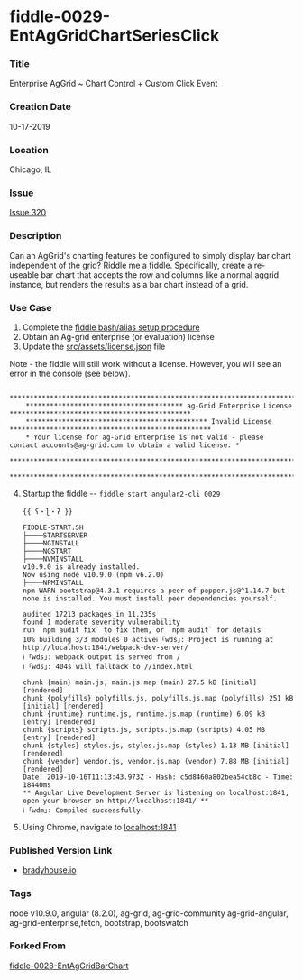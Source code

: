 fiddle-0029-EntAgGridChartSeriesClick
======


### Title<a name="title"></a>

Enterprise AgGrid ~ Chart Control + Custom Click Event


### Creation Date<a name="creation-date"></a>

10-17-2019


### Location<a name="location"></a>

Chicago, IL


### Issue<a name="issue"></a>

[Issue 320](https://github.com/bradyhouse/house/issues/322)


### Description<a name="description"></a>

Can an AgGrid's charting features be configured to simply display bar chart independent of the grid? Riddle me a fiddle. Specifically, create a re-useable bar chart that accepts the row and columns like a normal aggrid instance, but renders the results as a bar chart instead of a grid.


### Use Case<a name="use-case"></a>

1.  Complete the [fiddle bash/alias setup procedure](https://github.com/bradyhouse/house/wiki/Setup-(Mac-OS))
2.  Obtain an Ag-grid enterprise (or evaluation) license
3.  Update the [src/assets/license.json](src/assets/license.json) file

Note - the fiddle will still work without a license.  However, you will see an error in the console (see below).

        ****************************************************************************************************************
        *************************************** ag-Grid Enterprise License *********************************************
        ********************************************* Invalid License **************************************************
        * Your license for ag-Grid Enterprise is not valid - please contact accounts@ag-grid.com to obtain a valid license. *
        ****************************************************************************************************************
        ****************************************************************************************************************

4.  Startup the fiddle -- `fiddle start angular2-cli 0029` 

        {{ ʕ・ɭ・ʔ }}

        FIDDLE-START.SH
        ├────STARTSERVER
        ├────NGINSTALL
        ├────NGSTART
        ├────NVMINSTALL
        v10.9.0 is already installed.
        Now using node v10.9.0 (npm v6.2.0)
        ├────NPMINSTALL
        npm WARN bootstrap@4.3.1 requires a peer of popper.js@^1.14.7 but none is installed. You must install peer dependencies yourself.

        audited 17213 packages in 11.235s
        found 1 moderate severity vulnerability
        run `npm audit fix` to fix them, or `npm audit` for details
        10% building 3/3 modules 0 activeℹ ｢wds｣: Project is running at http://localhost:1841/webpack-dev-server/
        ℹ ｢wds｣: webpack output is served from /
        ℹ ｢wds｣: 404s will fallback to //index.html

        chunk {main} main.js, main.js.map (main) 27.5 kB [initial] [rendered]
        chunk {polyfills} polyfills.js, polyfills.js.map (polyfills) 251 kB [initial] [rendered]
        chunk {runtime} runtime.js, runtime.js.map (runtime) 6.09 kB [entry] [rendered]
        chunk {scripts} scripts.js, scripts.js.map (scripts) 4.05 MB [entry] [rendered]
        chunk {styles} styles.js, styles.js.map (styles) 1.13 MB [initial] [rendered]
        chunk {vendor} vendor.js, vendor.js.map (vendor) 7.88 MB [initial] [rendered]
        Date: 2019-10-16T11:13:43.973Z - Hash: c5d8460a802bea54cb8c - Time: 18440ms
        ** Angular Live Development Server is listening on localhost:1841, open your browser on http://localhost:1841/ **
        ℹ ｢wdm｣: Compiled successfully.
        

5.  Using Chrome, navigate to [localhost:1841](http://localhost:1841)
      
            
### Published Version Link<a name="published-version-link"></a>

* [bradyhouse.io](http://bradyhouse.github.io/angular2-cli/fiddle-0029-EntAgGridChartSeriesClick/index.html)


### Tags<a name="tags"></a>

node v10.9.0, angular (8.2.0), ag-grid, ag-grid-community ag-grid-angular, ag-grid-enterprise,fetch, bootstrap, bootswatch


### Forked From <a name="forked"></a>


[fiddle-0028-EntAgGridBarChart](../fiddle-0028-EntAgGridBarChart)
